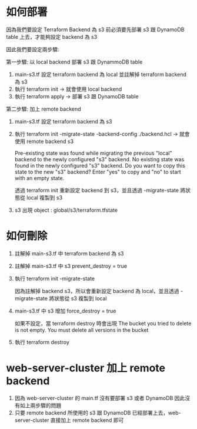 # 如何部署

因為我們要設定 Terraform Backend 為 s3 前必須要先部署 s3 跟 DynamoDB table 上去，才能夠設定 backend 為 s3

因此我們要設定兩步驟:

第一步驟: 以 local backend 部署 s3 跟 DynammoDB table

1. main-s3.tf 設定 terraform backend 為 local 並註解掉 terraform backend 為 s3
2. 執行 terraform init -> 就會使用 local backend
3. 執行 terraform apply -> 部署 s3 跟 DynamoDB table

第二步驟: 加上 remote backend

1. main-s3.tf 設定 terraform backend 為 s3
2. 執行 terraform init -migrate-state -backend-config ./backend.hcl -> 就會使用 remote backend s3

   Pre-existing state was found while migrating the previous "local" backend to the
   newly configured "s3" backend. No existing state was found in the newly
   configured "s3" backend. Do you want to copy this state to the new "s3"
   backend? Enter "yes" to copy and "no" to start with an empty state.

   透過 terraform init 重新設定 backend 到 s3，並且透過 -migrate-state 將狀態從 local 複製到 s3

3. s3 出現 object : global/s3/terraform.tfstate

# 如何刪除

1. 註解掉 main-s3.tf 中 terraform backend 為 s3
2. 註解掉 main-s3.tf 中 s3 prevent_destroy = true
3. 執行 terraform init -migrate-state

   因為註解掉 backend s3，所以會重新設定 backend 為 local，並且透過 -migrate-state 將狀態從 s3 複製到 local

4. main-s3.tf 中 s3 增加 force_destroy = true

   如果不設定，當 terraform destroy 時會出現
   The bucket you tried to delete is not empty. You must delete all versions in the bucket

5. 執行 terraform destroy

# web-server-cluster 加上 remote backend

1. 因為 web-server-cluster 的 main.tf 沒有要部署 s3 或者 DynamoDB 因此沒有如上兩步驟的問題
2. 只要 remote backend 所使用的 s3 跟 DynamoDB 已經部署上去，web-server-cluster 直接加上 remote backend 即可
